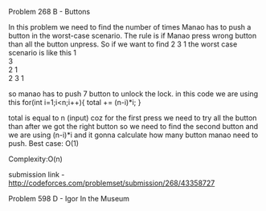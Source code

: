 Problem 268 B - Buttons

In this problem we need to find the number of times Manao has to push a button in the worst-case scenario.
The rule is if Manao press wrong button than all the button unpress. 
So if we want to find 2 3 1
the worst case scenario is like this
1 <br />
3 <br />
2 1 <br />
2 3 1 <br />

so manao has to push 7 button to unlock the lock. 
in this code we are using this 
  for(int i=1;i<n;i++){
        total += (n-i)*i;
    }
    
total is equal to n (input) coz for the first press we need to try all the button
than after  we got the right button so we need to find the second button 
and we are using (n-i)*i and it gonna calculate how many button manao need to push.
Best case: O(1)

Complexity:O(n)

submission link - http://codeforces.com/problemset/submission/268/43358727

Problem 598 D - Igor In the Museum



